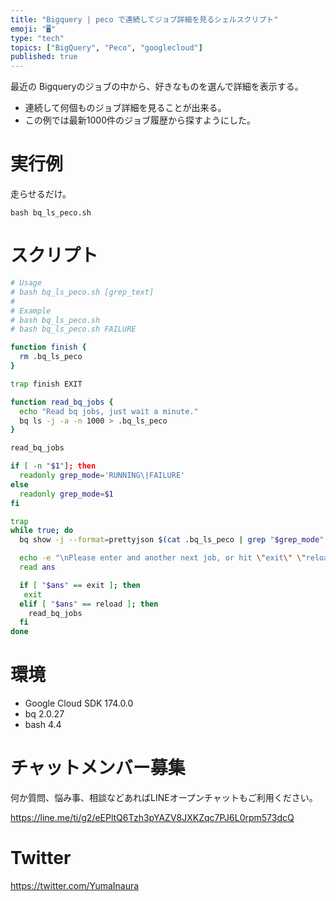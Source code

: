 ```yaml
---
title: "Bigquery | peco で連続してジョブ詳細を見るシェルスクリプト"
emoji: "🖥"
type: "tech"
topics: ["BigQuery", "Peco", "googlecloud"]
published: true
---
```


最近の Bigqueryのジョブの中から、好きなものを選んで詳細を表示する。

- 連続して何個ものジョブ詳細を見ることが出来る。
- この例では最新1000件のジョブ履歴から探すようにした。

# 実行例

走らせるだけ。

```
bash bq_ls_peco.sh
```

# スクリプト

```bash
# Usage
# bash bq_ls_peco.sh [grep_text]
# 
# Example
# bash bq_ls_peco.sh
# bash bq_ls_peco.sh FAILURE

function finish {
  rm .bq_ls_peco
}

trap finish EXIT

function read_bq_jobs {
  echo "Read bq jobs, just wait a minute."
  bq ls -j -a -n 1000 > .bq_ls_peco
}

read_bq_jobs

if [ -n "$1"]; then
  readonly grep_mode='RUNNING\|FAILURE' 
else
  readonly grep_mode=$1
fi

trap
while true; do
  bq show -j --format=prettyjson $(cat .bq_ls_peco | grep "$grep_mode" | peco | awk '{print $1}')

  echo -e "\nPlease enter and another next job, or hit \"exit\" \"reload\""
  read ans

  if [ "$ans" == exit ]; then
   exit
  elif [ "$ans" == reload ]; then
    read_bq_jobs
  fi
done
```

# 環境

- Google Cloud SDK 174.0.0
- bq 2.0.27
- bash 4.4








<!-- Update From Qiita API -->

# チャットメンバー募集


何か質問、悩み事、相談などあればLINEオープンチャットもご利用ください。

https://line.me/ti/g2/eEPltQ6Tzh3pYAZV8JXKZqc7PJ6L0rpm573dcQ





# Twitter


https://twitter.com/YumaInaura


<!-- Update From Qiita API -->


